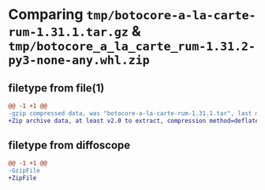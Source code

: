 # Comparing `tmp/botocore-a-la-carte-rum-1.31.1.tar.gz` & `tmp/botocore_a_la_carte_rum-1.31.2-py3-none-any.whl.zip`

## filetype from file(1)

```diff
@@ -1 +1 @@
-gzip compressed data, was "botocore-a-la-carte-rum-1.31.1.tar", last modified: Sat Jul  8 01:42:42 2023, max compression
+Zip archive data, at least v2.0 to extract, compression method=deflate
```

## filetype from diffoscope

```diff
@@ -1 +1 @@
-GzipFile
+ZipFile
```

